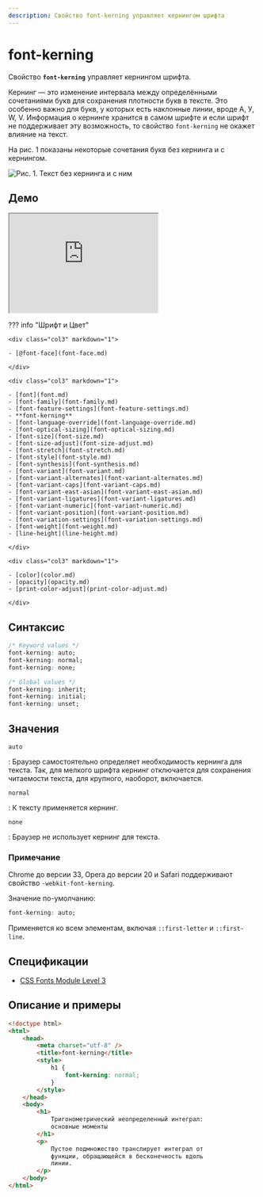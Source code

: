 ```yaml
---
description: Свойство font-kerning управляет кернингом шрифта
---
```


# font-kerning

Свойство **`font-kerning`** управляет кернингом шрифта.

Кернинг — это изменение интервала между определёнными сочетаниями букв для сохранения плотности букв в тексте. Это особенно важно для букв, у которых есть наклонные линии, вроде А, У, W, V. Информация о кернинге хранится в самом шрифте и если шрифт не поддерживает эту возможность, то свойство `font-kerning` не окажет влияние на текст.

На рис. 1 показаны некоторые сочетания букв без кернинга и с кернингом.

![Рис. 1. Текст без кернинга и с ним](font-kerning.png)

## Демо

<iframe class="interactive is-default-height" height="200" src="https://interactive-examples.mdn.mozilla.net/pages/css/font-kerning.html" title="MDN Web Docs Interactive Example" loading="lazy" data-readystate="complete"></iframe>

??? info "Шрифт и Цвет"

    <div class="col3" markdown="1">

    - [@font-face](font-face.md)

    </div>

    <div class="col3" markdown="1">

    - [font](font.md)
    - [font-family](font-family.md)
    - [font-feature-settings](font-feature-settings.md)
    - **font-kerning**
    - [font-language-override](font-language-override.md)
    - [font-optical-sizing](font-optical-sizing.md)
    - [font-size](font-size.md)
    - [font-size-adjust](font-size-adjust.md)
    - [font-stretch](font-stretch.md)
    - [font-style](font-style.md)
    - [font-synthesis](font-synthesis.md)
    - [font-variant](font-variant.md)
    - [font-variant-alternates](font-variant-alternates.md)
    - [font-variant-caps](font-variant-caps.md)
    - [font-variant-east-asian](font-variant-east-asian.md)
    - [font-variant-ligatures](font-variant-ligatures.md)
    - [font-variant-numeric](font-variant-numeric.md)
    - [font-variant-position](font-variant-position.md)
    - [font-variation-settings](font-variation-settings.md)
    - [font-weight](font-weight.md)
    - [line-height](line-height.md)

    </div>

    <div class="col3" markdown="1">

    - [color](color.md)
    - [opacity](opacity.md)
    - [print-color-adjust](print-color-adjust.md)

    </div>

## Синтаксис

```css
/* Keyword values */
font-kerning: auto;
font-kerning: normal;
font-kerning: none;

/* Global values */
font-kerning: inherit;
font-kerning: initial;
font-kerning: unset;
```

## Значения

`auto`

: Браузер самостоятельно определяет необходимость кернинга для текста. Так, для мелкого шрифта кернинг отключается для сохранения читаемости текста, для крупного, наоборот, включается.

`normal`

: К тексту применяется кернинг.

`none`

: Браузер не использует кернинг для текста.

### Примечание

Chrome до версии 33, Opera до версии 20 и Safari поддерживают свойство `-webkit-font-kerning`.

Значение по-умолчанию:

```css
font-kerning: auto;
```

Применяется ко всем элементам, включая `::first-letter` и `::first-line`.

## Спецификации

-   [CSS Fonts Module Level 3](https://drafts.csswg.org/css-fonts-3/#propdef-font-kerning)

## Описание и примеры

```html
<!doctype html>
<html>
    <head>
        <meta charset="utf-8" />
        <title>font-kerning</title>
        <style>
            h1 {
                font-kerning: normal;
            }
        </style>
    </head>
    <body>
        <h1>
            Тригонометрический неопределенный интеграл:
            основные моменты
        </h1>
        <p>
            Пустое подмножество транслирует интеграл от
            функции, обращающейся в бесконечность вдоль
            линии.
        </p>
    </body>
</html>
```
